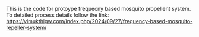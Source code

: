 This is the code for protoype frequecny based mosquito propellent system.
To detailed process details follow the link:
https://vimukthigw.com/index.php/2024/09/27/frequency-based-mosquito-repeller-system/
